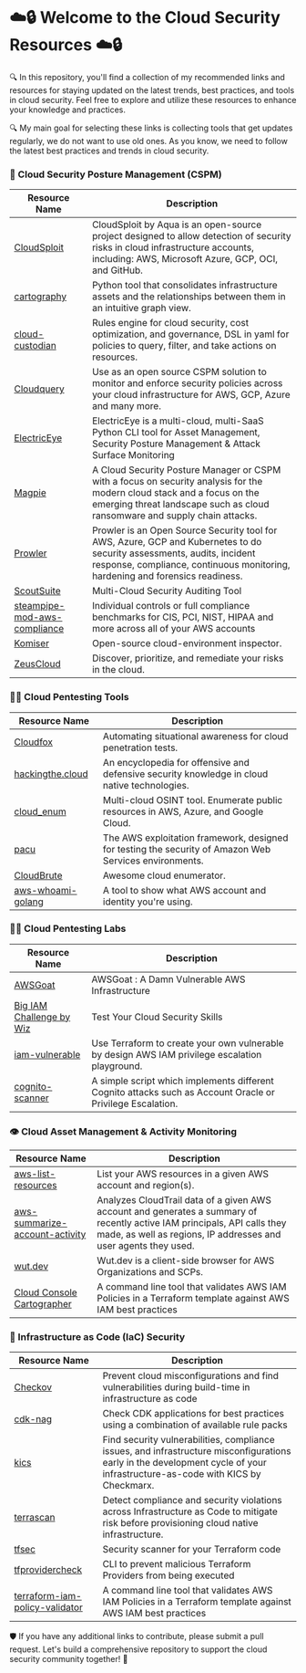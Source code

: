 # ☁️🔒  Welcome to the Cloud Security Resources  ☁️🔒 #

🔍 In this repository, you'll find a collection of my recommended links and resources for staying updated on the latest trends, best practices, and tools in cloud security. Feel free to explore and utilize these resources to enhance your knowledge and practices. 

🔍  My main goal for selecting these links is collecting tools that get updates regularly, we do not want to use old ones. As you know, we need to follow the latest best practices and trends in cloud security. 

### 🧠 Cloud Security Posture Management (CSPM)
| Resource Name | Description |
| --- | --- |
| [CloudSploit](https://github.com/aquasecurity/cloudsploit) | CloudSploit by Aqua is an open-source project designed to allow detection of security risks in cloud infrastructure accounts, including: AWS, Microsoft Azure, GCP, OCI, and GitHub. |
| [cartography](https://github.com/lyft/cartography) | Python tool that consolidates infrastructure assets and the relationships between them in an intuitive graph view. |
| [cloud-custodian](https://github.com/cloud-custodian/cloud-custodian/) | Rules engine for cloud security, cost optimization, and governance, DSL in yaml for policies to query, filter, and take actions on resources. |
| [Cloudquery](https://github.com/cloudquery/cloudquery) | Use as an open source CSPM solution to monitor and enforce security policies across your cloud infrastructure for AWS, GCP, Azure and many more. |
| [ElectricEye](https://github.com/jonrau1/ElectricEye) | ElectricEye is a multi-cloud, multi-SaaS Python CLI tool for Asset Management, Security Posture Management & Attack Surface Monitoring  |
| [Magpie](https://github.com/openraven/magpie) | A Cloud Security Posture Manager or CSPM with a focus on security analysis for the modern cloud stack and a focus on the emerging threat landscape such as cloud ransomware and supply chain attacks. |
| [Prowler](https://github.com/prowler-cloud/prowler) | Prowler is an Open Source Security tool for AWS, Azure, GCP and Kubernetes to do security assessments, audits, incident response, compliance, continuous monitoring, hardening and forensics readiness.|
| [ScoutSuite](https://github.com/nccgroup/ScoutSuite)  | Multi-Cloud Security Auditing Tool |
| [steampipe-mod-aws-compliance](https://github.com/turbot/steampipe-mod-aws-compliance)  | Individual controls or full compliance benchmarks for CIS, PCI, NIST, HIPAA and more across all of your AWS accounts  |
| [Komiser](https://github.com/tailwarden/komiser)  | Open-source cloud-environment inspector. |
| [ZeusCloud](https://github.com/Zeus-Labs/ZeusCloud)  | Discover, prioritize, and remediate your risks in the cloud.|


 ### 🕵️‍♀️ Cloud Pentesting Tools
 | Resource Name | Description |
| --- | --- |
| [Cloudfox](https://github.com/BishopFox/cloudfox)| Automating situational awareness for cloud penetration tests. |
| [hackingthe.cloud](https://github.com/Hacking-the-Cloud/hackingthe.cloud) | An encyclopedia for offensive and defensive security knowledge in cloud native technologies. |
| [cloud_enum](https://github.com/initstring/cloud_enum) | Multi-cloud OSINT tool. Enumerate public resources in AWS, Azure, and Google Cloud. |
| [pacu](https://github.com/RhinoSecurityLabs/pacu) | The AWS exploitation framework, designed for testing the security of Amazon Web Services environments.|
| [CloudBrute](https://github.com/0xsha/cloudbrute)  | Awesome cloud enumerator. |
| [aws-whoami-golang](https://github.com/benkehoe/aws-whoami-golang)| A tool to show what AWS account and identity you're using. |



 ### ✍🏻 Cloud Pentesting Labs
 | Resource Name | Description |
| --- | --- |
| [AWSGoat](https://github.com/ine-labs/AWSGoat) | AWSGoat : A Damn Vulnerable AWS Infrastructure |
| [Big IAM Challenge by Wiz](https://bigiamchallenge.com/challenge/1)  | Test Your Cloud Security Skills |
| [iam-vulnerable](https://github.com/BishopFox/iam-vulnerable) | Use Terraform to create your own vulnerable by design AWS IAM privilege escalation playground. |
| [cognito-scanner](https://github.com/padok-team/cognito-scanner)  | A simple script which implements different Cognito attacks such as Account Oracle or Privilege Escalation. |


### 👁 Cloud Asset Management & Activity Monitoring
| Resource Name | Description |
| --- | --- |
|[aws-list-resources](https://github.com/welldone-cloud/aws-list-resources) | List your AWS resources in a given AWS account and region(s). |
|[aws-summarize-account-activity](https://github.com/welldone-cloud/aws-summarize-account-activity) | Analyzes CloudTrail data of a given AWS account and generates a summary of recently active IAM principals, API calls they made, as well as regions, IP addresses and user agents they used. |
|[wut.dev](https://wut.dev/) | Wut.dev is a client-side browser for AWS Organizations and SCPs. |
|[Cloud Console Cartographer](https://github.com/awslabs/terraform-iam-policy-validator) | A command line tool that validates AWS IAM Policies in a Terraform template against AWS IAM best practices |


### 🦾 Infrastructure as Code (IaC) Security
| Resource Name | Description |
| --- | --- |
| [Checkov](https://github.com/bridgecrewio/checkov) | Prevent cloud misconfigurations and find vulnerabilities during build-time in infrastructure as code |
| [cdk-nag](https://github.com/cdklabs/cdk-nag) | Check CDK applications for best practices using a combination of available rule packs |
| [kics](https://github.com/Checkmarx/kics) | Find security vulnerabilities, compliance issues, and infrastructure misconfigurations early in the development cycle of your infrastructure-as-code with KICS by Checkmarx. |
| [terrascan](https://github.com/tenable/terrascan) | Detect compliance and security violations across Infrastructure as Code to mitigate risk before provisioning cloud native infrastructure.|
| [tfsec](https://github.com/aquasecurity/tfsec) | Security scanner for your Terraform code |
| [tfprovidercheck](https://github.com/suzuki-shunsuke/tfprovidercheck) | CLI to prevent malicious Terraform Providers from being executed|
| [terraform-iam-policy-validator]() | A command line tool that validates AWS IAM Policies in a Terraform template against AWS IAM best practices |

🛡 If you have any additional links to contribute, please submit a pull request. Let's build a comprehensive repository to support the cloud security community together! 🌊
